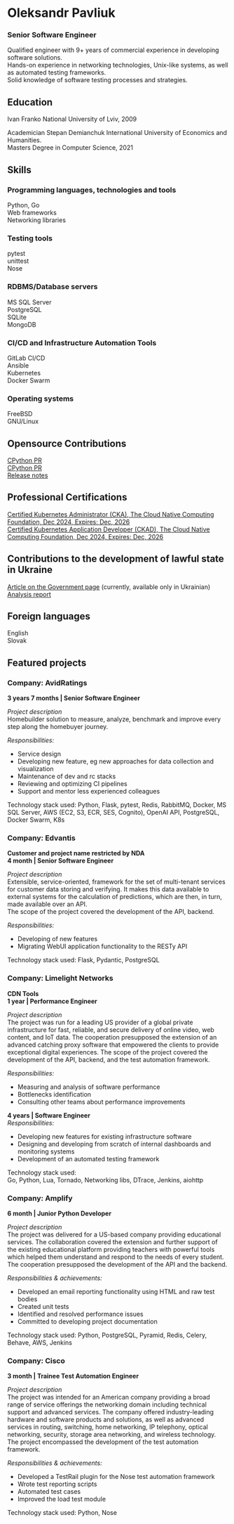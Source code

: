 # Oleksandr Pavliuk
### Senior Software Engineer

Qualified engineer with 9+ years of commercial experience in developing software solutions.  
Hands-on experience in networking technologies, Unix-like systems, as well
as automated testing frameworks.  
Solid knowledge of software testing processes and strategies.

## Education

Ivan Franko National University of Lviv, 2009

Academician Stepan Demianchuk International University of Economics and Humanities.  
Masters Degree in Computer Science, 2021


## Skills

### Programming languages, technologies and tools
Python, Go  
Web frameworks  
Networking libraries  

### Testing tools
pytest  
unittest  
Nose  

### RDBMS/Database servers  
MS SQL Server  
PostgreSQL  
SQLite  
MongoDB  


### CI/CD and Infrastructure Automation Tools
GitLab CI/CD  
Ansible  
Kubernetes  
Docker Swarm

### Operating systems
FreeBSD  
GNU/Linux  


## Opensource Contributions
[CPython PR](https://github.com/python/cpython/pull/29345)  
[CPython PR](https://github.com/python/cpython/pull/13772)  
[Release notes](https://docs.python.org/3.9/whatsnew/3.9.html#ipaddress)

## Professional Certifications
[Certified Kubernetes Administrator (CKA), The Cloud Native Computing Foundation, Dec 2024, Expires: Dec, 2026](https://ti-user-certificates.s3.amazonaws.com/e0df7fbf-a057-42af-8a1f-590912be5460/88dcd997-0fe0-459a-b5ce-0dea50a5dc09-oleksandr-pavliuk-b93f331d-3f2e-4f24-a163-9a7d17700caa-certificate.pdf)  
[Certified Kubernetes Application Developer (CKAD), The Cloud Native Computing Foundation, Dec 2024, Expires: Dec, 2026](https://ti-user-certificates.s3.amazonaws.com/e0df7fbf-a057-42af-8a1f-590912be5460/88dcd997-0fe0-459a-b5ce-0dea50a5dc09-oleksandr-pavliuk-93c7a46b-90df-49d5-981d-079b06342e12-certificate.pdf)


## Contributions to the development of lawful state in Ukraine
[Article on the Government page](https://www.kmu.gov.ua/news/v-ukrayini-ocinili-stan-derzhavnih-reyestriv-i-najbilsh-poshireni-korupcijni-zlovzhivannya-z-nimi) (currently, available only in Ukrainian)  
[Analysis report](https://tapas.org.ua/wp-content/uploads/2021/07/Zvit_Analiz-potochnogo-stanu-reestriv-_UA.pdf)

## Foreign languages
English  
Slovak  


## Featured projects

### Company: AvidRatings
**3 years 7 months | Senior Software Engineer**

_Project description_   
Homebuilder solution to measure, analyze, benchmark and improve every step along the homebuyer journey.

_Responsibilities:_
* Service design
* Developing new feature, eg new approaches for data collection and visualization  
* Maintenance of dev and rc stacks
* Reviewing and optimizing CI pipelines
* Support and mentor less experienced colleagues

Technology stack used: Python, Flask, pytest, Redis, RabbitMQ, Docker, MS SQL Server, AWS (EC2, S3, ECR, SES, Cognito), OpenAI API, PostgreSQL, Docker Swarm, K8s


### Company: Edvantis  
**Customer and project name restricted by NDA  
4 month | Senior Software Engineer**  

_Project description_  
Extensible, service-oriented, framework for the set of multi-tenant services for customer data storing and verifying. 
It makes this data available to external systems for the calculation of predictions, which
are then, in turn, made available over an API.  
The scope of the project covered the development of the API, backend.  

_Responsibilities:_
* Developing of new features
* Migrating WebUI application functionality to the RESTy API

Technology stack used: Flask, Pydantic, PostgreSQL


### Company: Limelight Networks

**CDN Tools**  
**1 year | Performance Engineer**

_Project description_  
The project was run for a leading US provider of a global private infrastructure for fast,
reliable, and secure delivery of online video, web content, and IoT data.
The cooperation presupposed the extension of an advanced catching proxy software that
empowered the clients to provide exceptional digital experiences.
The scope of the project covered the development of the API, backend, and the test
automation framework.  

_Responsibilities:_
* Measuring and analysis of software performance
* Bottlenecks identification
* Consulting other teams about performance improvements

**4 years | Software Engineer**  
_Responsibilities:_
* Developing new features for existing infrastructure software
* Designing and developing from scratch of internal dashboards and monitoring systems
* Development of an automated testing framework

Technology stack used:  
Go, Python, Lua, Tornado, Networking libs, DTrace, Jenkins, aiohttp

### Company: Amplify
**6 month | Junior Python Developer**  

_Project description_  
The project was delivered for a US-based company providing educational services.
The collaboration covered the extension and further support of the existing educational
platform providing teachers with powerful tools
which helped them understand and respond to the needs of every student.  
The cooperation presupposed the development of the API and the backend.

_Responsibilities & achievements:_
* Developed an email reporting functionality using HTML and raw test bodies
* Created unit tests
* Identified and resolved performance issues
* Committed to developing project documentation

Technology stack used: Python, PostgreSQL, Pyramid, Redis, Celery, Behave, AWS, Jenkins

### Company: Cisco
**3 month | Trainee Test Automation Engineer**

_Project description_  
The project was intended for an American company providing a broad range of service
offerings the networking domain including technical support and advanced services.
The company offered industry-leading hardware and software products and solutions, as well
as advanced services in routing, switching,
home networking, IP telephony, optical networking, security, storage area networking, and
wireless technology.  
The project encompassed the development of the test automation framework.  

_Responsibilities & achievements:_
* Developed a TestRail plugin for the Nose test automation framework
* Wrote test reporting scripts
* Automated test cases
* Improved the load test module

Technology stack used: Python, Nose


